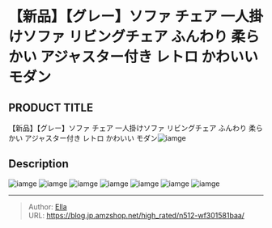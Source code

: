 # 【新品】【グレー】ソファ チェア 一人掛けソファ リビングチェア ふんわり 柔らかい アジャスター付き レトロ かわいい モダン


## PRODUCT TITLE 

【新品】【グレー】ソファ チェア 一人掛けソファ リビングチェア ふんわり 柔らかい アジャスター付き レトロ かわいい モダン![iamge](https://b2bfiles1.gigab2b.cn/image/wkseller/301/20230220_67b14e8e6e72a2e733375a9beb651322.jpg)

## Description











![iamge](https://b2bfiles1.gigab2b.cn/image/wkseller/301/20230220_875e4057a10015119cdb0cc28cc5d0f8.jpg)
![iamge](https://b2bfiles1.gigab2b.cn/image/wkseller/301/20230220_84f849bb367e452b00da2bdeac592ed6.jpg)
![iamge](https://b2bfiles1.gigab2b.cn/image/wkseller/301/20230220_b393e5dc40ade4b4de6713334087b67b.jpg)
![iamge](https://b2bfiles1.gigab2b.cn/image/wkseller/301/20230220_4f2a869221cf20ae2855c72001e1e8ee.jpg)
![iamge](https://b2bfiles1.gigab2b.cn/image/wkseller/301/20230220_cffb8134dcbc8cb02f2b96457975c8c9.jpg)
![iamge](https://b2bfiles1.gigab2b.cn/image/wkseller/301/20230220_18b5f3ba6d3e30f9436257c091ec5d1f.jpg)
![iamge](https://b2bfiles1.gigab2b.cn/image/wkseller/301/20230220_55160918bbf32236867d4e83280a34ac.jpg)


---

> Author: [Ella](https://blog.jp.amzshop.net/)  
> URL: https://blog.jp.amzshop.net/high_rated/n512-wf301581baa/  


